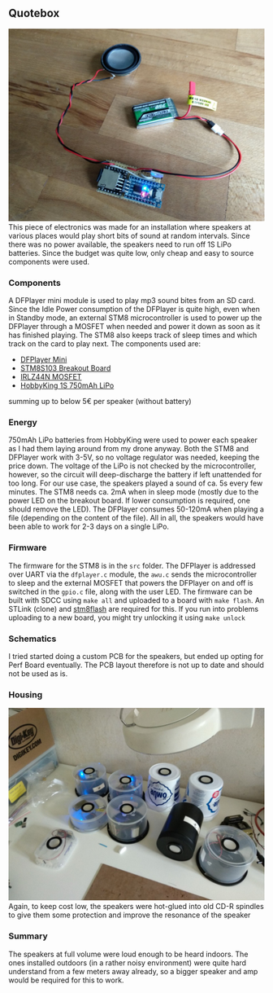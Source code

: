 ## Quotebox
![Quotebox Picture](img/quotebox.jpg)
This piece of electronics was made for an installation where speakers at various places would play short bits of sound at random intervals. Since there was no power available, the speakers need to run off 1S LiPo batteries. Since the budget was quite low, only cheap and easy to source components were used.

### Components
A DFPlayer mini module is used to play mp3 sound bites from an SD card. Since the Idle Power consumption of the DFPlayer is quite high, even when in Standby mode, an external STM8 microcontroller is used to power up the DFPlayer through a MOSFET when needed and power it down as soon as it has finished playing. The STM8 also keeps track of sleep times and which track on the card to play next.
The components used are:
- [DFPlayer Mini](https://wiki.dfrobot.com/DFPlayer_Mini_SKU_DFR0299)
- [STM8S103 Breakout Board](https://github.com/TG9541/stm8ef/wiki/Breakout-Boards#stm8s103f3p6-breakout-board)
- [IRLZ44N MOSFET](http://www.irf.com/product-info/datasheets/data/irlz44n.pdf)
- [HobbyKing 1S 750mAh LiPo](https://hobbyking.com/en_us/turnigy-nano-tech-750mah-1s-35-70c-lipo-pack-fits-nine-eagles-solo-pro-180.html)

summing up to below 5€ per speaker (without battery)

### Energy
750mAh LiPo batteries from HobbyKing were used to power each speaker as I had them laying around from my drone anyway. Both the STM8 and DFPlayer work with 3-5V, so no voltage regulator was needed, keeping the price down. The voltage of the LiPo is not checked by the microcontroller, however, so the circuit will deep-discharge the battery if left unattended for too long. For our use case, the speakers played a sound of ca. 5s every few minutes. The STM8 needs ca. 2mA when in sleep mode (mostly
due to the power LED on the breakout board. If lower consumption is required, one should remove the LED). The DFPlayer consumes 50-120mA when playing a file (depending on the content of the file). All in all, the speakers would have been able to work for 2-3 days on a single LiPo.

### Firmware
The firmware for the STM8 is in the `src` folder. The DFPlayer is addressed over UART via the `dfplayer.c` module, the `awu.c` sends the microcontroller to sleep and the external MOSFET that powers the DFPlayer on and off is switched in the `gpio.c` file, along with the user LED.
The firmware can be built with SDCC using `make all` and uploaded to a board with `make flash`. An STLink (clone) and [stm8flash] are required for this. If you run into problems uploading to a new board, you might try unlocking it using `make unlock`

[stm8flash]: https://github.com/vdudouyt/stm8flash

### Schematics
I tried started doing a custom PCB for the speakers, but ended up opting for Perf Board eventually. The PCB layout therefore is not up to date and should not be used as is.

### Housing
![Quotebox Housing](img/quotebox_housing.jpg)
Again, to keep cost low, the speakers were hot-glued into old CD-R spindles to give them some protection and improve the resonance of the speaker

### Summary
The speakers at full volume were loud enough to be heard indoors. The ones installed outdoors (in a rather noisy environment) were quite hard understand from a few meters away already, so a bigger speaker and amp would be required for this to work.
